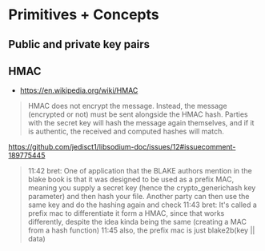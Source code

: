 # Primitives + Concepts

## Public and private key pairs

## HMAC

- https://en.wikipedia.org/wiki/HMAC

> HMAC does not encrypt the message. Instead, the message (encrypted or not) must be sent alongside the HMAC hash. Parties with the secret key will hash the message again themselves, and if it is authentic, the received and computed hashes will match.

https://github.com/jedisct1/libsodium-doc/issues/12#issuecomment-189775445

> <emilbayes> 11:42 bret: One of application that the BLAKE authors mention in the blake book is that it was designed to be used as a prefix MAC, meaning you supply a secret key (hence the crypto_generichash key parameter) and then hash your file. Another party can then use the same key and do the hashing again and check
11:43 bret: It's called a prefix mac to differentiate it form a HMAC, since that works differently, despite the idea kinda being the same (creating a MAC from a hash function)
11:45 also, the prefix mac is just blake2b(key || data)
